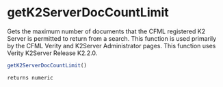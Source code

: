# getK2ServerDocCountLimit

Gets the maximum number of documents that the CFML registered K2 Server is permitted to return from a search. This function is used primarily by the CFML Verity and K2Server Administrator pages. This function uses Verity K2Server Release K2.2.0.

```javascript
getK2ServerDocCountLimit()
```

```javascript
returns numeric
```
